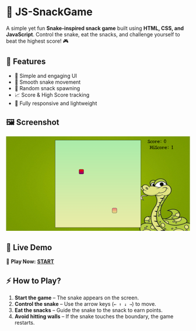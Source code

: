 # 🐍 JS-SnackGame

A simple yet fun **Snake-inspired snack game** built using **HTML, CSS, and JavaScript**. Control the snake, eat the snacks, and challenge yourself to beat the highest score! 🎮

## 📌 Features
- 🎨 Simple and engaging UI
- 🐍 Smooth snake movement
- 🍎 Random snack spawning
- 📈 Score & High Score tracking
- 🚀 Fully responsive and lightweight

## 🖼️ Screenshot
![Game Preview](img/SnackGame.png)

## 🚀 Live Demo
🔗 **Play Now:** [**START**](https://js-snackgame-viru.netlify.app/)

## ⚡ How to Play?
1. **Start the game** – The snake appears on the screen.
2. **Control the snake** – Use the arrow keys (`← ↑ ↓ →`) to move.
3. **Eat the snacks** – Guide the snake to the snack to earn points.
4. **Avoid hitting walls** – If the snake touches the boundary, the game restarts.
